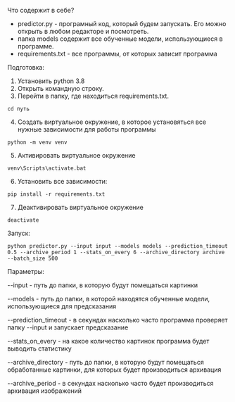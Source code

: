 Что содержит в себе?
- predictor.py - програмный код, который будем запускать. Его можно открыть в любом редакторе и посмотреть.
- папка models содержит все обученные модели, использующиеся в программе.
- requirements.txt - все программы, от которых зависит программа

Подготовка:

1. Установить python 3.8
2. Открыть командную строку.
3. Перейти в папку, где находиться requirements.txt.

`cd путь`

4. Создать виртуальное окружение, в которое установяться все нужные зависимости для работы программы

`python -m venv venv`

5. Активировать виртуальное окружение

`venv\Scripts\activate.bat`

6. Установить все зависимости:

`pip install -r requirements.txt`

7. Деактивировать виртуальное окружение

`deactivate`

Запуск:

`python predictor.py --input input --models models --prediction_timeout 0.5 --archive_period 1 --stats_on_every 6 --archive_directory archive --batch_size 500`

Параметры:

--input - путь до папки, в которую будут помещаться картинки

--models - путь до папки, в которой находятся обученные модели, использующиеся для предсказания

--prediction_timeout - в секундах насколько часто программа проверяет папку --input и запускает предсказание

--stats_on_every - на какое количество картинок программа будет выводить статистику

--archive_directory - путь до папки, в которую будут помещаться обработанные картинки, для которых будет
производиться архивация

--archive_period - в секундах насколько часто будет производиться архивация изображений
